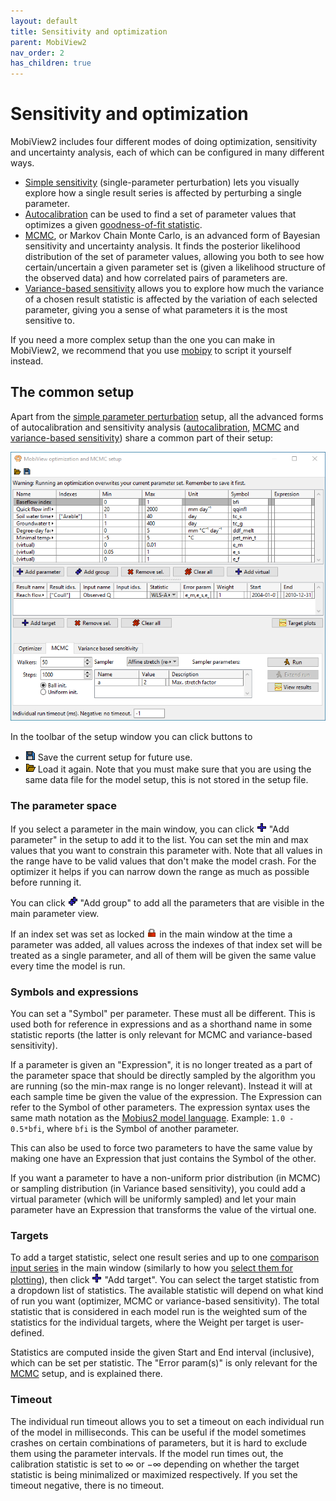 ```yaml
---
layout: default
title: Sensitivity and optimization
parent: MobiView2
nav_order: 2
has_children: true
---
```


# Sensitivity and optimization

MobiView2 includes four different modes of doing optimization, sensitivity and uncertainty analysis, each of which can be configured in many different ways.

- [Simple sensitivity](simplesensitivity.html) (single-parameter perturbation) lets you visually explore how a single result series is affected by perturbing a single parameter.
- [Autocalibration](autocalibration.html) can be used to find a set of parameter values that optimizes a given [goodness-of-fit statistic](statistics.html#goodness-of-fit).
- [MCMC](mcmc.html), or Markov Chain Monte Carlo, is an advanced form of Bayesian sensitivity and uncertainty analysis. It finds the posterior likelihood distribution of the set of parameter values, allowing you both to see how certain/uncertain a given parameter set is (given a likelihood structure of the observed data) and how correlated pairs of parameters are.
- [Variance-based sensitivity](variance.html) allows you to explore how much the variance of a chosen result statistic is affected by the variation of each selected parameter, giving you a sense of what parameters it is the most sensitive to.

If you need a more complex setup than the one you can make in MobiView2, we recommend that you use [mobipy](../mobipydocs/mobipy.html) to script it yourself instead.

## The common setup

Apart from the [simple parameter perturbation](simplesensitivity.html) setup, all the advanced forms of autocalibration and sensitivity analysis ([autocalibration](autocalibration.html), [MCMC](mcmc.html) and [variance-based sensitivity](variance.html)) share a common part of their setup:

![Common setup](../img/mobiview/optimsetup.png)

In the toolbar of the setup window you can click buttons to

- ![Save](../img/toolbar/Save.png) Save the current setup for future use.
- ![Load](../img/toolbar/Open.png) Load it again. Note that you must make sure that you are using the same data file for the model setup, this is not stored in the setup file.

### The parameter space

If you select a parameter in the main window, you can click ![Add parameter](../img/toolbar/Add.png) "Add parameter" in the setup to add it to the list. You can set the min and max values that you want to constrain this parameter with. Note that all values in the range have to be valid values that don't make the model crash. For the optimizer it helps if you can narrow down the range as much as possible before running it.

You can click ![Add group](../img/toolbar/AddGroup.png) "Add group" to add all the parameters that are visible in the main parameter view.

If an index set was set as locked ![Locked](../img/toolbar/Lock.png) in the main window at the time a parameter was added, all values across the indexes of that index set will be treated as a single parameter, and all of them will be given the same value every time the model is run.

### Symbols and expressions
You can set a "Symbol" per parameter. These must all be different. This is used both for reference in expressions and as a shorthand name in some statistic reports (the latter is only relevant for MCMC and variance-based sensitivity).

If a parameter is given an "Expression", it is no longer treated as a part of the parameter space that should be directly sampled by the algorithm you are running (so the min-max range is no longer relevant). Instead it will at each sample time be given the value of the expression. The Expression can refer to the Symbol of other parameters. The expression syntax uses the same math notation as the [Mobius2 model language](../mobius2docs/math_format.html). Example: `1.0 - 0.5*bfi`, where `bfi` is the Symbol of another parameter.

This can also be used to force two parameters to have the same value by making one have an Expression that just contains the Symbol of the other.

If you want a parameter to have a non-uniform prior distribution (in MCMC) or sampling distribution (in Variance based sensitivity), you could add a virtual parameter (which will be uniformly sampled) and let your main parameter have an Expression that transforms the value of the virtual one.

### Targets

To add a target statistic, select one result series and up to one [comparison input series](../datafiledocs/datafiles.html#model-inputs-and-comparison-series) in the main window (similarly to how you [select them for plotting](plots.html)), then click ![Add target](../img/toolbar/Add.png) "Add target". You can select the target statistic from a dropdown list of statistics. The available statistic will depend on what kind of run you want (optimizer, MCMC or variance-based sensitivity). The total statistic that is considered in each model run is the weighted sum of the statistics for the individual targets, where the Weight per target is user-defined.

Statistics are computed inside the given Start and End interval (inclusive), which can be set per statistic. The "Error param(s)" is only relevant for the [MCMC](mcmc.html) setup, and is explained there.

### Timeout

The individual run timeout allows you to set a timeout on each individual run of the model in milliseconds. This can be useful if the model sometimes crashes on certain combinations of parameters, but it is hard to exclude them using the parameter intervals. If the model run times out, the calibration statistic is set to $\infty$ or $-\infty$ depending on whether the target statistic is being minimalized or maximized respectively. If you set the timeout negative, there is no timeout.